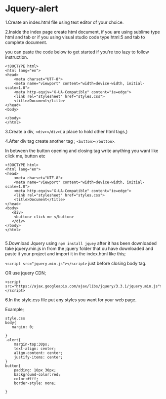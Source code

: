 # Jquery-alert

1.Create an index.html file using text editor of your choice. 

2.Inside the index page create html document, if you are using sublime type html and tab or if you using visual studio code type html:5 and tab to complete document.

you can paste the code below to get started if you're too lazy to follow instruction.
```
<!DOCTYPE html>
<html lang="en">
<head>
    <meta charset="UTF-8">
    <meta name="viewport" content="width=device-width, initial-scale=1.0">
    <meta http-equiv="X-UA-Compatible" content="ie=edge">
    <link rel="stylesheet" href="styles.css">
    <title>Document</title>
</head>
<body>
   
</body>
</html>
```
3.Create a div, `<div></div>`( a place to hold other html tags,)

4.After div tag create another tag ; `<button></button>`.

In between the button opening and closing tag write anything you want like click me, button etc
```
<!DOCTYPE html>
<html lang="en">
<head>
    <meta charset="UTF-8">
    <meta name="viewport" content="width=device-width, initial-scale=1.0">
    <meta http-equiv="X-UA-Compatible" content="ie=edge">
    <link rel="stylesheet" href="styles.css">
    <title>Document</title>
</head>
<body>
   <div> 
    <button> click me </button>
   </div>
</body>
</html>
 
 ```
5.Download Jquery using ```npm install jquey``` after it has been downloaded take jquery.min.js in from the jquery folder that ou have downloaded and paste it your project and import it in the index.html like this;

``` <script src="jquery.min.js"></script> ``` just before closing body tag.

OR use jquery CDN;

```
<script src="https://ajax.googleapis.com/ajax/libs/jquery/3.3.1/jquery.min.js"></script>

```

6.In the style.css file put any styles you want for your web page.

Example;
```
style.css
body{
   margin: 0; 
   
}
.alert{
    margin-top:30px;
    text-align: center;
    align-content: center;
    justify-items: center;
}
button{
    padding: 10px 30px;
    background-color:red;
    color:#fff;
    border-style: none;

}

```
